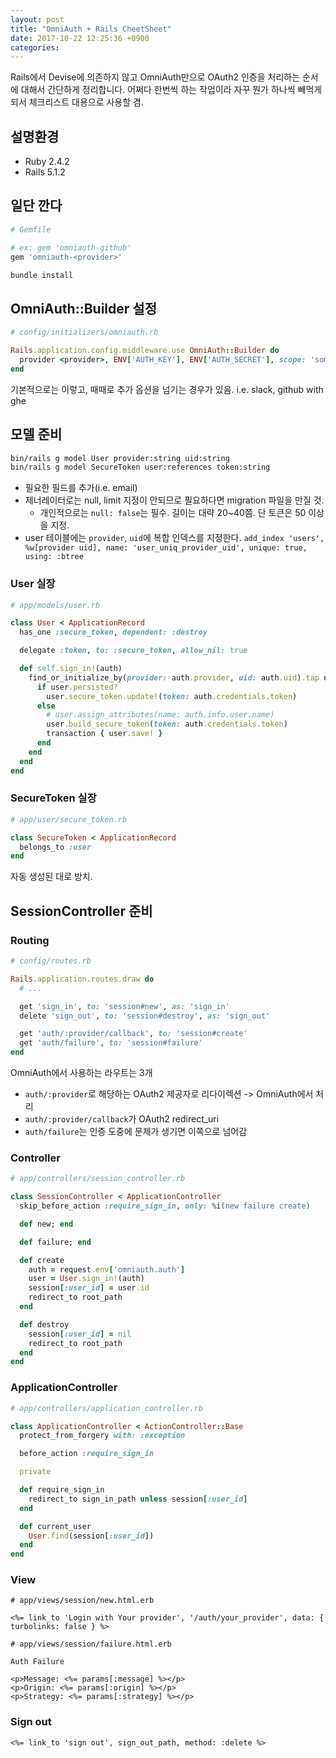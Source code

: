 ```yaml
---
layout: post
title: "OmniAuth + Rails CheetSheet"
date: 2017-10-22 12:25:36 +0900
categories:
---
```


Rails에서 Devise에 의존하지 않고 OmniAuth만으로 OAuth2 인증을 처리하는 순서에
대해서 간단하게 정리합니다. 어쩌다 한번씩 하는 작업이라 자꾸 뭔가 하나씩
빼먹게 되서 체크리스트 대용으로 사용할 겸.

## 설명환경

- Ruby 2.4.2
- Rails 5.1.2

## 일단 깐다

```ruby
# Gemfile

# ex: gem 'omniauth-github'
gem 'omniauth-<provider>'
```

```bash
bundle install
```

## OmniAuth::Builder 설정

```ruby
# config/initializers/omniauth.rb

Rails.application.config.middleware.use OmniAuth::Builder do
  provider <provider>, ENV['AUTH_KEY'], ENV['AUTH_SECRET'], scope: 'some_scope'
end
```

기본적으로는 이렇고, 때때로 추가 옵션을 넘기는 경우가 있음. i.e. slack, github with ghe

## 모델 준비

```bash
bin/rails g model User provider:string uid:string
bin/rails g model SecureToken user:references token:string
```

- 필요한 필드를 추가(i.e. email)
- 제너레이터로는 null, limit 지정이 안되므로 필요하다면 migration 파일을 만질 것.
  - 개인적으로는 `null: false`는 필수. 길이는 대략 20~40쯤. 단 토큰은 50 이상을 지정.
- user 테이블에는 `provider`, `uid`에 복합 인덱스를 지정한다.
  `add_index 'users', %w[provider uid], name: 'user_uniq_provider_uid', unique: true, using: :btree`

### User 실장

```ruby
# app/models/user.rb

class User < ApplicationRecord
  has_one :secure_token, dependent: :destroy

  delegate :token, to: :secure_token, allow_nil: true

  def self.sign_in!(auth)
    find_or_initialize_by(provider: auth.provider, uid: auth.uid).tap do |user|
      if user.persisted?
        user.secure_token.update!(token: auth.credentials.token)
      else
        # user.assign_attributes(name: auth.info.user.name)
        user.build_secure_token(token: auth.credentials.token)
        transaction { user.save! }
      end
    end
  end
end
```

### SecureToken 실장

```ruby
# app/user/secure_token.rb

class SecureToken < ApplicationRecord
  belongs_to :user
end
```

자동 생성된 대로 방치.

## SessionController 준비

### Routing

```ruby
# config/routes.rb

Rails.application.routes.draw do
  # ...

  get 'sign_in', to: 'session#new', as: 'sign_in'
  delete 'sign_out', to: 'session#destroy', as: 'sign_out'

  get 'auth/:provider/callback', to: 'session#create'
  get 'auth/failure', to: 'session#failure'
end
```

OmniAuth에서 사용하는 라우트는 3개

- `auth/:provider`로 해당하는 OAuth2 제공자로 리다이렉션 -> OmniAuth에서 처리
- `auth/:provider/callback`가 OAuth2 redirect_uri
- `auth/failure`는 인증 도중에 문제가 생기면 이쪽으로 넘어감

### Controller

```ruby
# app/controllers/session_controller.rb

class SessionController < ApplicationController
  skip_before_action :require_sign_in, only: %i(new failure create)

  def new; end

  def failure; end

  def create
    auth = request.env['omniauth.auth']
    user = User.sign_in!(auth)
    session[:user_id] = user.id
    redirect_to root_path
  end

  def destroy
    session[:user_id] = nil
    redirect_to root_path
  end
end
```

### ApplicationController

```ruby
# app/controllers/application_controller.rb

class ApplicationController < ActionController::Base
  protect_from_forgery with: :exception

  before_action :require_sign_in

  private

  def require_sign_in
    redirect_to sign_in_path unless session[:user_id]
  end

  def current_user
    User.find(session[:user_id])
  end
end
```

### View

```erb
# app/views/session/new.html.erb

<%= link_to 'Login with Your provider', '/auth/your_provider', data: { turbolinks: false } %>
```

```erb
# app/views/session/failure.html.erb

Auth Failure

<p>Message: <%= params[:message] %></p>
<p>Origin: <%= params[:origin] %></p>
<p>Strategy: <%= params[:strategy] %></p>
```

### Sign out

```erb
<%= link_to 'sign out', sign_out_path, method: :delete %>
```
